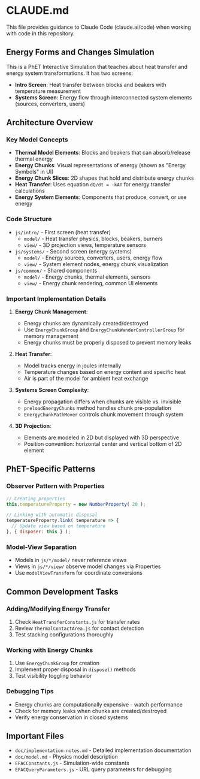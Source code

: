 # CLAUDE.md

This file provides guidance to Claude Code (claude.ai/code) when working with code in this repository.

## Energy Forms and Changes Simulation

This is a PhET Interactive Simulation that teaches about heat transfer and energy system transformations. It has two screens:
- **Intro Screen**: Heat transfer between blocks and beakers with temperature measurement
- **Systems Screen**: Energy flow through interconnected system elements (sources, converters, users)

## Architecture Overview

### Key Model Concepts
- **Thermal Model Elements**: Blocks and beakers that can absorb/release thermal energy
- **Energy Chunks**: Visual representations of energy (shown as "Energy Symbols" in UI)
- **Energy Chunk Slices**: 2D shapes that hold and distribute energy chunks
- **Heat Transfer**: Uses equation `dQ/dt = -kAT` for energy transfer calculations
- **Energy System Elements**: Components that produce, convert, or use energy

### Code Structure
- `js/intro/` - First screen (heat transfer)
  - `model/` - Heat transfer physics, blocks, beakers, burners
  - `view/` - 3D projection views, temperature sensors
- `js/systems/` - Second screen (energy systems)
  - `model/` - Energy sources, converters, users, energy flow
  - `view/` - System element nodes, energy chunk visualization
- `js/common/` - Shared components
  - `model/` - Energy chunks, thermal elements, sensors
  - `view/` - Energy chunk rendering, common UI elements

### Important Implementation Details

1. **Energy Chunk Management**: 
   - Energy chunks are dynamically created/destroyed
   - Use `EnergyChunkGroup` and `EnergyChunkWanderControllerGroup` for memory management
   - Energy chunks must be properly disposed to prevent memory leaks

2. **Heat Transfer**:
   - Model tracks energy in joules internally
   - Temperature changes based on energy content and specific heat
   - Air is part of the model for ambient heat exchange

3. **Systems Screen Complexity**:
   - Energy propagation differs when chunks are visible vs. invisible
   - `preloadEnergyChunks` method handles chunk pre-population
   - `EnergyChunkPathMover` controls chunk movement through system

4. **3D Projection**:
   - Elements are modeled in 2D but displayed with 3D perspective
   - Position convention: horizontal center and vertical bottom of 2D element

## PhET-Specific Patterns

### Observer Pattern with Properties
```javascript
// Creating properties
this.temperatureProperty = new NumberProperty( 20 );

// Linking with automatic disposal
temperatureProperty.link( temperature => {
  // Update view based on temperature
}, { disposer: this } );
```

### Model-View Separation
- Models in `js/*/model/` never reference views
- Views in `js/*/view/` observe model changes via Properties
- Use `modelViewTransform` for coordinate conversions

## Common Development Tasks

### Adding/Modifying Energy Transfer
1. Check `HeatTransferConstants.js` for transfer rates
2. Review `ThermalContactArea.js` for contact detection
3. Test stacking configurations thoroughly

### Working with Energy Chunks
1. Use `EnergyChunkGroup` for creation
2. Implement proper disposal in `dispose()` methods
3. Test visibility toggling behavior

### Debugging Tips
- Energy chunks are computationally expensive - watch performance
- Check for memory leaks when chunks are created/destroyed
- Verify energy conservation in closed systems

## Important Files

- `doc/implementation-notes.md` - Detailed implementation documentation
- `doc/model.md` - Physics model description
- `EFACConstants.js` - Simulation-wide constants
- `EFACQueryParameters.js` - URL query parameters for debugging